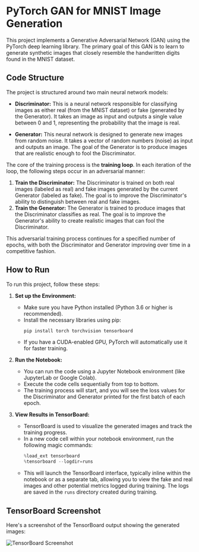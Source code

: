 
# PyTorch GAN for MNIST Image Generation

This project implements a Generative Adversarial Network (GAN) using the PyTorch deep learning library. The primary goal of this GAN is to learn to generate synthetic images that closely resemble the handwritten digits found in the MNIST dataset.

## Code Structure

The project is structured around two main neural network models:

*   **Discriminator:** This is a neural network responsible for classifying images as either real (from the MNIST dataset) or fake (generated by the Generator). It takes an image as input and outputs a single value between 0 and 1, representing the probability that the image is real.

*   **Generator:** This neural network is designed to generate new images from random noise. It takes a vector of random numbers (noise) as input and outputs an image. The goal of the Generator is to produce images that are realistic enough to fool the Discriminator.

The core of the training process is the **training loop**. In each iteration of the loop, the following steps occur in an adversarial manner:

1.  **Train the Discriminator:** The Discriminator is trained on both real images (labeled as real) and fake images generated by the current Generator (labeled as fake). The goal is to improve the Discriminator's ability to distinguish between real and fake images.
2.  **Train the Generator:** The Generator is trained to produce images that the Discriminator classifies as real. The goal is to improve the Generator's ability to create realistic images that can fool the Discriminator.

This adversarial training process continues for a specified number of epochs, with both the Discriminator and Generator improving over time in a competitive fashion.

## How to Run

To run this project, follow these steps:

1.  **Set up the Environment:**
    *   Make sure you have Python installed (Python 3.6 or higher is recommended).
    *   Install the necessary libraries using pip:
        ```bash
        pip install torch torchvision tensorboard
        ```
    *   If you have a CUDA-enabled GPU, PyTorch will automatically use it for faster training.

2.  **Run the Notebook:**
    *   You can run the code using a Jupyter Notebook environment (like JupyterLab or Google Colab).
    *   Execute the code cells sequentially from top to bottom.
    *   The training process will start, and you will see the loss values for the Discriminator and Generator printed for the first batch of each epoch.

3.  **View Results in TensorBoard:**
    *   TensorBoard is used to visualize the generated images and track the training progress.
    *   In a new code cell within your notebook environment, run the following magic commands:
        ```python
        %load_ext tensorboard
        %tensorboard --logdir=runs
        ```
    *   This will launch the TensorBoard interface, typically inline within the notebook or as a separate tab, allowing you to view the fake and real images and other potential metrics logged during training. The logs are saved in the `runs` directory created during training.


## TensorBoard Screenshot

Here's a screenshot of the TensorBoard output showing the generated images:

![TensorBoard Screenshot](GAN-Base/tensorboard-screenshot.png)
